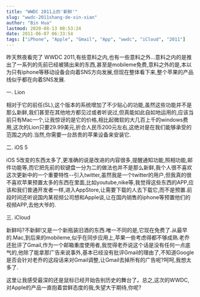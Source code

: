 ```yaml
---
title: "WWDC 2011上的'新鲜'"
slug: "wwdc-2011shang-de-xin-xian"
author: "Bin Hua"
lastmod: 2020-08-13 08:53:24
date: 2011-06-07 06:33:54
tags: ["iPhone", "Apple", "Gmail", "App", "wwdc", "iCloud", "2011"]
---
```


昨天熬夜看完了 WWDC 2011,有些意料之内,也有一些意料之外...意料之内的是推出了一系列的先前已经被猜出来的东西,甚至是mobileme免费,意料之外的是,本以为只有iphone等移动设备会向着SNS方向发展,但现在整体看下来,整个苹果的产品线似乎都在向着SNS发展.

一. Lion

相对于它的前任(SL),这个版本的系统增加了不少贴心的功能,虽然这些功能并不是那么新鲜,我们甚至在其他地方都见过或者听说过,但真能如此自如地运用的,应该当前只有Mac一个,让我惊讶的是它的价格,相比起微软的大几百上千的windows费用,这次的Lion只要29.99美元,折合人民币200元左右,这绝对是在我们能够承受的范围之内的.当然,你需要一台昂贵的苹果设备来安装它.

二. iOS 5

iOS 5改变的东西太多了,更准确的说是改进的内容很多,提醒通知功能,照相功能,邮件功能等,而它把先前的软键盘一分为二的做法也并不是那么新鲜,我个人很不喜欢这次更新中的一个重要特性--引入twitter,虽然我是一个twitter的用户,但我真的很不喜欢苹果预置太多的东西在里面,比如youtube,nike等,我觉得这些东西的APP,应该和我们普通开发者一样,进入AppStore,让需要下载的人去下载它,而不是预置.前段时间还听说国内某视频公司想和Apple谈,让在国内销售的iphone等预置他们的视频APP,去他大爷的.

三. iCloud

新鲜吗?不新鲜!又是一个新瓶装旧酒的东西.唯一不同的是,它现在免费了.从最早的.Mac,到后来的mobileme,似乎在同步应用上,苹果一些考虑得都不够成熟.老乔还批评了Gmail,作为一个邮箱重度使用者,我觉得老乔说这个话是没有任何一点底气的,他除了能拿那广告来说事外,基本已经没有批评Gmail的理由了,不知道Google是否会针对老乔的这段话来对Gmail调整,让Gmail去掉所有的广告呢?呵呵,我想太多了.

这里让我感受最深的还是鼠标已经开始告别历史的舞台了。总之,这次的WWDC,对Apple的产品一直抱着尝鲜态度的我,失望大于期待,你呢?
